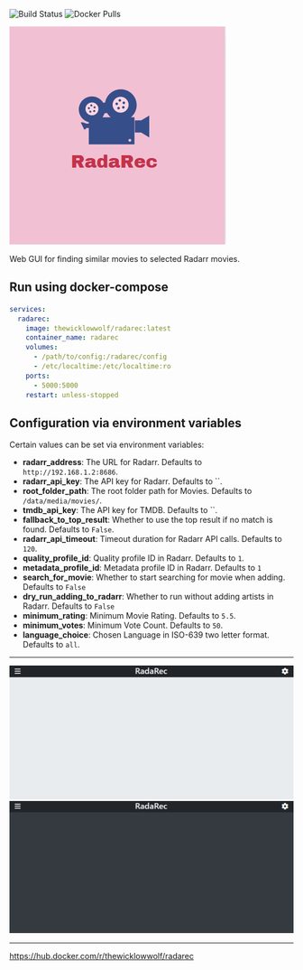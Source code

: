 ![Build Status](https://github.com/TheWicklowWolf/RadaRec/actions/workflows/main.yml/badge.svg)
![Docker Pulls](https://img.shields.io/docker/pulls/thewicklowwolf/radarec.svg)



<img src="/src/static/radarec.png" alt="image">


Web GUI for finding similar movies to selected Radarr movies.


## Run using docker-compose

```yaml
services:
  radarec:
    image: thewicklowwolf/radarec:latest
    container_name: radarec
    volumes:
      - /path/to/config:/radarec/config
      - /etc/localtime:/etc/localtime:ro
    ports:
      - 5000:5000
    restart: unless-stopped
```

## Configuration via environment variables

Certain values can be set via environment variables:

* __radarr_address__: The URL for Radarr. Defaults to `http://192.168.1.2:8686`.
* __radarr_api_key__: The API key for Radarr. Defaults to ``.
* __root_folder_path__: The root folder path for Movies. Defaults to `/data/media/movies/`.
* __tmdb_api_key__: The API key for TMDB. Defaults to ``.
* __fallback_to_top_result__: Whether to use the top result if no match is found. Defaults to `False`.
* __radarr_api_timeout__: Timeout duration for Radarr API calls. Defaults to `120`.
* __quality_profile_id__: Quality profile ID in Radarr. Defaults to `1`.
* __metadata_profile_id__: Metadata profile ID in Radarr. Defaults to `1`
* __search_for_movie__: Whether to start searching for movie when adding. Defaults to `False`
* __dry_run_adding_to_radarr__: Whether to run without adding artists in Radarr. Defaults to `False`
* __minimum_rating__: Minimum Movie Rating. Defaults to `5.5`.
* __minimum_votes__: Minimum Vote Count. Defaults to `50`.
* __language_choice__: Chosen Language in ISO-639 two letter format. Defaults to `all`.

---


<img src="/src/static/light.png" alt="image">



<img src="/src/static/dark.png" alt="image">

---

https://hub.docker.com/r/thewicklowwolf/radarec
